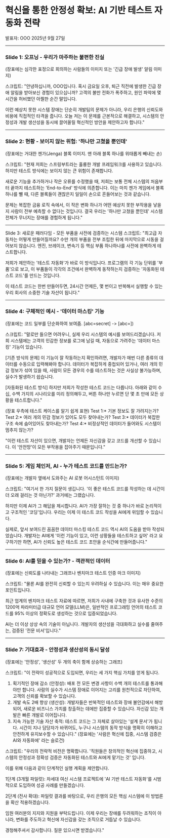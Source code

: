 # 혁신을 통한 안정성 확보: AI 기반 테스트 자동화 전략


발표자: OOO
2025년 9월 27일

  ---

### Slide 1: 오프닝 - 우리가 마주하는 불편한 진실


(장표에는 심각한 표정으로 회의하는 사람들의 이미지 또는 '긴급 장애 발생' 알림 이미지)


스크립트:
"안녕하십니까, OOO입니다. 혹시 금요일 오후, 퇴근 직전에 발생한 긴급 장애 알림을 받아보신 경험이 있으십니까? 고객의 불만 전화가 폭주하고, 원인 파악에 몇 시간을 허비했던 아찔한 순간 말입니다.


이런 예상치 못한 시스템 장애는 단순히 개발팀의 문제가 아니라, 우리 은행의 신뢰도와 비용에 직접적인 타격을 줍니다. 오늘 저는 이 문제를 근본적으로 해결하고, 시스템의 안정성과 개발 생산성을 동시에 끌어올릴 혁신적인 방안을 제안하고자 합니다."

  ---

### Slide 2: 현황 - 보이지 않는 위험: '하나만 고쳤을 뿐인데'


(장표에는 거대한 젠가(Jenga) 블록 이미지. 맨 아래 블록 하나를 위태롭게 빼내는 손)

스크립트:
"현재 저희는 스프링부트라는 훌륭한 개발 프레임워크를 사용하고 있습니다. 하지만 테스트 방식에는 보이지 않는 큰 위험이 존재합니다.


새로운 기능을 추가하거나 작은 오류를 수정했을 때, 저희는 보통 전체 시스템의 처음부터 끝까지 테스트하는 'End-to-End' 방식에 의존합니다. 이는 마치 젠가 게임에서 블록 하나를 뺄 때, 다른 블록들이 괜찮은지 일일이 손으로 흔들어보는 것과 같습니다.


문제는 복잡한 금융 로직 속에서, 이 작은 변화 하나가 어떤 예상치 못한 부작용을 낳을지 사람이 전부 예측할 수 없다는 것입니다. 결국 우리는 '하나만 고쳤을 뿐인데' 시스템 전체가 무너지는 장애를 경험하게 됩니다."

  ---


Slide 3: 새로운 패러다임 - 모든 부품을 사전에 검증하는 시스템
스크립트:
"최고급 자동차는 어떻게 만들어질까요? 수만 개의 부품을 전부 조립한 뒤에 마지막으로 시동을 걸어보지 않습니다. 엔진, 브레이크, 변속기 등 핵심 부품 하나하나를 사전에 완벽하게 테스트합니다.


저희가 제안하는 '테스트 자동화'가 바로 이 방식입니다. 프로그램의 각 기능 단위를 '부품'으로 보고, 이 부품들이 각각의 조건에서 완벽하게 동작하는지 검증하는 '자동화된 테스트 코드'를 만드는 것입니다.


이 테스트 코드는 한번 만들어두면, 24시간 언제든, 몇 번이고 반복해서 실행할 수 있는 우리 회사의 소중한 기술 자산이 됩니다."

  ---

### Slide 4: 구체적인 예시 - '데이터 마스킹' 기능


(장표에는 코드 일부를 단순화하여 보여줌. [abc=secret] -> [abc=<Masked>])


스크립트:
"말로만 들으면 어려우니, 실제 우리 시스템의 예시를 보여드리겠습니다. 저희 시스템에는 고객의 민감한 정보를 로그에 남길 때, 자동으로 가려주는 '데이터 마스킹' 기능이 있습니다.


[기존 방식의 문제]
이 기능이 잘 작동하는지 확인하려면, 개발자가 매번 다른 종류의 데이터를 수동으로 입력해봐야 합니다. 데이터가 복잡하게 중첩되어 있거나, 여러 개의 민감 정보가 섞여 있을 때, 사람이 모든 경우의 수를 테스트하는 것은 사실상 불가능하며, 실수가 발생하기 쉽습니다.


[자동화된 테스트 방식]
하지만 저희가 작성한 테스트 코드는 다릅니다. 아래와 같이 수십, 수백 가지의 시나리오를 미리 정의해두고, 버튼 하나만 누르면 단 몇 초 만에 모든 상황을 테스트합니다."


(장표 우측에 테스트 케이스를 알기 쉽게 표현)
Test 1:* 기본 정보도 잘 가려지는가?
Test 2:* 여러 개의 민감 정보가 있어도 모두 찾아내는가?
Test 3:* 데이터가 복잡한 구조 속에 숨어있어도 찾아내는가?
Test 4:* 비정상적인 데이터가 들어와도 시스템이 멈추지 않는가?


"이런 테스트 자산이 있으면, 개발자는 언제든 자신감을 갖고 코드를 개선할 수 있습니다. 이 '안전망'이 모든 부작용을 잡아주기 때문입니다."

  ---

### Slide 5: 게임 체인저, AI - 누가 테스트 코드를 만드는가?


(장표에는 개발자 옆에서 도와주는 AI 로봇 어시스턴트 이미지)

스크립트:
"여기서 한 가지 질문이 생깁니다. '이 좋은 테스트 코드를 작성하는 데 시간이 더 오래 걸리는 것 아닌가?' 과거에는 그랬습니다.


하지만 이제 AI가 그 해답을 제시합니다. AI가 가장 잘하는 것 중 하나가 바로 논리적이고 구조적인 '코딩'입니다. 우리는 이제 이 테스트 코드 작성을 AI에게 위임할 수 있습니다.


실제로, 앞서 보여드린 꼼꼼한 데이터 마스킹 테스트 코드 역시 AI의 도움을 받아 작성되었습니다. 개발자는 AI에게 '이런 기능이 있고, 이런 상황들을 테스트하고 싶어' 라고 요구하기만 하면, AI가 신뢰도 높은 테스트 코드 초안을 순식간에 만들어줍니다."

  ---

### Slide 6: AI를 믿을 수 있는가? - 객관적인 데이터


(장표에는 신뢰도를 나타내는 그래프나 벤치마크 테스트 인증 마크 이미지)

스크립트:
"물론 AI를 완전히 신뢰할 수 있는지 우려하실 수 있습니다. 이는 매우 중요한 포인트입니다.


최근 업계의 벤치마크 테스트 자료에 따르면, 저희가 사내에 구축한 것과 유사한 수준의 1200억 파라미터급 대규모 언어 모델(LLM)은, 일반적인 프로그래밍 언어의 테스트 코드를 95% 이상의 정확도로 생성하는 것으로 입증되었습니다.


AI는 더 이상 상상 속의 기술이 아닙니다. 개발자의 생산성을 극대화하고 실수를 줄여주는, 검증된 '전문 비서'입니다."

  ---

### Slide 7: 기대효과 - 안정성과 생산성의 동시 달성


(장표에는 '안정성', '생산성' 두 개의 축이 함께 상승하는 그래프)

스크립트:
"이 전략이 성공적으로 도입되면, 우리는 세 가지 핵심 가치를 얻게 됩니다.


1. 획기적인 장애 감소 (안정성): 배포 전 모든 변경 사항이 수백 개의 테스트를 통과해야만 합니다. 사람의 실수가 시스템 장애로 이어지는 고리를 원천적으로 차단하여, 고객의 신뢰를 확보할 수 있습니다.
2. 개발 속도 2배 향상 (생산성): 개발자들은 반복적인 테스트와 장애 불안감에서 해방되어, 새로운 비즈니스 가치를 창출하는 데에만 집중할 수 있습니다. 자신감 있는 개발은 빠른 개발로 이어집니다.
3. 지속 가능한 기술 자산 축적: 테스트 코드는 그 자체로 살아있는 '설계 문서'가 됩니다. 시간이 지나 담당자가 바뀌어도, 누구나 시스템의 동작 방식을 명확히 이해하고 안전하게 유지보수할 수 있습니다."
   (장표에는 '사람은 혁신에 집중, 시스템 검증은 AI와 자동화에' 라는 슬로건)


스크립트:
"우리의 전략적 비전은 명확합니다. '직원들은 창의적인 혁신에 집중하고, 시스템의 안정성과 정확성 검증은 자동화된 테스트와 AI에게 맡기는 것' 입니다.

이를 위해 다음과 같이 단계적인 실행 계획을 제안합니다.

1단계 (3개월 파일럿): 차세대 여신 시스템 프로젝트에 'AI 기반 테스트 자동화'를 시범적으로 도입하여 성공 사례를 만들겠습니다.


2단계 (전사 확대): 파일럿 결과를 바탕으로, 우리 은행의 모든 핵심 시스템에 이 방법론을 확산 적용하겠습니다.

임원 여러분의 지지와 지원을 부탁드립니다. 이제 우리는 장애를 두려워하는 조직이 아니라, 변화를 주도하고 혁신에 자신감을 갖는 조직으로 거듭날 수 있습니다.


경청해주셔서 감사합니다. 질문 있으시면 받겠습니다."
